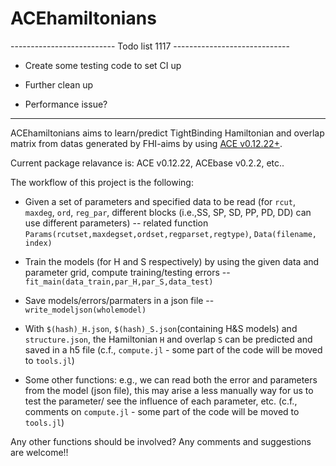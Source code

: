 # ACEhamiltonians

--------------------------  Todo list 1117  ----------------------------- 

- Create some testing code to set CI up

- Further clean up

- Performance issue?

-------------------------------------------------------------------------



ACEhamiltonians aims to learn/predict TightBinding Hamiltonian and overlap matrix from datas generated by FHI-aims by using [ACE v0.12.22+](https://github.com/ACEsuit/ACE.jl/tree/main). 

Current package relavance is: ACE v0.12.22, ACEbase v0.2.2, etc..

The workflow of this project is the following:

- Given a set of parameters and specified data to be read (for `rcut`, `maxdeg`, `ord`, `reg_par`, different blocks (i.e.,SS, SP, SD, PP, PD, DD) can use different parameters) -- related function `Params(rcutset,maxdegset,ordset,regparset,regtype)`, `Data(filename, index)`

- Train the models (for H and S respectively) by using the given data and parameter grid, compute training/testing errors -- `fit_main(data_train,par_H,par_S,data_test)`

- Save models/errors/parmaters in a json file -- `write_modeljson(wholemodel)`

- With `$(hash)_H.json`, `$(hash)_S.json`(containing H&S models) and `structure.json`, the Hamiltonian `H` and overlap `S` can be predicted and saved in a h5 file (c.f., `compute.jl` - some part of the code will be moved to `tools.jl`)

- Some other functions: e.g., we can read both the error and parameters from the model (json file), this may arise a less manually way for us to test the parameter/ see the influence of each parameter, etc. (c.f., comments on `compute.jl` - some part of the code will be moved to `tools.jl`)

Any other functions should be involved? Any comments and suggestions are welcome!!
    
